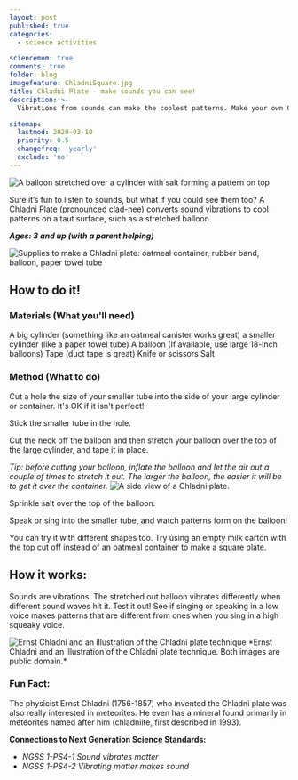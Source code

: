 ```yaml
---
layout: post
published: true
categories:
  - science activities

sciencemom: true
comments: true
folder: blog
imagefeature: ChladniSquare.jpg
title: Chladni Plate - make sounds you can see!
description: >-
  Vibrations from sounds can make the coolest patterns. Make your own Chladni plate and see what patterns you can create.

sitemap:
  lastmod: 2020-03-10
  priority: 0.5
  changefreq: 'yearly'
  exclude: 'no'
---
```




<img src="https://i.imgur.com/pWe5mfn.jpg" class="img-fluid" alt="A balloon stretched over a cylinder with salt forming a pattern on top">


Sure it’s fun to listen to sounds, but what if you could see them too? A Chladni Plate (pronounced clad-nee) converts sound vibrations to cool patterns on a taut surface, such as a stretched balloon.

***Ages: 3 and up (with a parent helping)***

<img src="https://i.imgur.com/A6GE9mR.jpg" class="img-fluid" alt="Supplies to make a Chladni plate: oatmeal container, rubber band, balloon, paper towel tube">



## How to do it!
### Materials (What you'll need)

A big cylinder (something like an oatmeal canister works great)
a smaller cylinder (like a paper towel tube)
A balloon (If available, use large 18-inch balloons)
Tape (duct tape is great)
Knife or scissors
Salt

### Method (What to do)
Cut a hole the size of your smaller tube into the side of your large cylinder or container. It's OK if it isn't perfect!

Stick the smaller tube in the hole.

Cut the neck off the balloon and then stretch your balloon over the top of the large cylinder, and tape it in place.

*Tip: before cutting your balloon, inflate the balloon and let the air out a couple of times to stretch it out. The larger the balloon, the easier it will be to get it over the container.*
<img src="https://i.imgur.com/riaJqSe.jpg" class="img-fluid" alt="A side view of a Chladni plate.">



Sprinkle salt over the top of the balloon.

Speak or sing into the smaller tube, and watch patterns form on the balloon!

You can try it with different shapes too. Try using an empty milk carton with the top cut off instead of an oatmeal container to make a square plate.

## How it works:
Sounds are vibrations. The stretched out balloon vibrates differently when different sound waves hit it. Test it out! See if singing or speaking in a low voice makes patterns that are different from ones when you sing in a high squeaky voice.

<img src="https://i.imgur.com/yaPK6T2.jpg" class="img-fluid" alt="Ernst Chladni and an illustration of the Chladni plate technique">
*Ernst Chladni and an illustration of the Chladni plate technique. Both images are public domain.*

### Fun Fact:
The physicist Ernst Chladni (1756-1857) who invented the Chladni plate was also really interested in meteorites. He even has a mineral found primarily in meteorites named after him (chladniite, first described in 1993).

**Connections to Next Generation Science Standards:**
- *NGSS 1-PS4-1 Sound vibrates matter*
- *NGSS 1-PS4-2 Vibrating matter makes sound*
